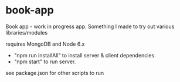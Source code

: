 book-app
========

Book app - work in progress app. Something I made to try out various libraries/modules

requires MongoDB and Node 6.x

- "npm run installAll" to install server & client dependencies.
- "npm start" to run server.

see package.json for other scripts to run